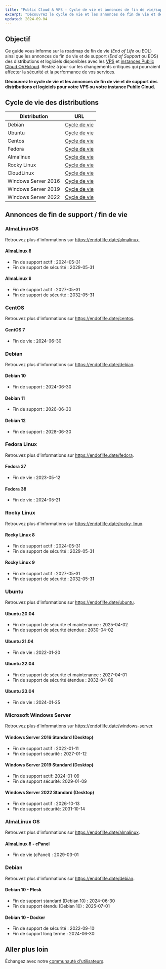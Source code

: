 ```yaml
---
title: "Public Cloud & VPS - Cycle de vie et annonces de fin de vie/support des images et distributions"
excerpt: "Découvrez le cycle de vie et les annonces de fin de vie et de support des distributions et logiciels pour votre VPS ou votre instance Public Cloud"
updated: 2024-09-04
---
```


## Objectif

Ce guide vous informe sur la roadmap de fin de vie (*End of Life* ou EOL) ainsi que les annonces de fin de vie et de support (*End of Support* ou EOS) des distributions et logiciels disponibles avec les [VPS](https://www.ovhcloud.com/fr-ca/vps/os/) et [instances Public Cloud OVHcloud](https://www.ovhcloud.com/fr-ca/public-cloud/public-image-catalog/). Restez à jour sur les changements critiques qui pourraient affecter la sécurité et la performance de vos services.

**Découvrez le cycle de vie et les annonces de fin de vie et de support des distributions et logiciels pour votre VPS ou votre instance Public Cloud.**

## Cycle de vie des distributions

| Distribution                  | URL                                                                                       |
| ----------------------------- | ----------------------------------------------------------------------------------------- |
| Debian                        | [Cycle de vie](https://wiki.debian.org/DebianReleases)                                      |
| Ubuntu                        | [Cycle de vie](https://wiki.ubuntu.com/Releases)                                            |
| Centos                        | [Cycle de vie](https://wiki.centos.org/About/Product)                                       |
| Fedora                        | [Cycle de vie](https://fedoraproject.org/wiki/Fedora_Release_Life_Cycle)                    |
| Almalinux                     | [Cycle de vie](https://wiki.almalinux.org/release-notes/)                                   |
| Rocky Linux                   | [Cycle de vie](https://wiki.rockylinux.org/rocky/version/)                                  |
| CloudLinux                    | [Cycle de vie](https://docs.cloudlinux.com/introduction/#cloudlinux-os-life-cycle)          |
| Windows Server 2016           | [Cycle de vie](https://docs.microsoft.com/en-us/lifecycle/products/windows-server-2016)     |
| Windows Server 2019           | [Cycle de vie](https://docs.microsoft.com/en-us/lifecycle/products/windows-server-2019)     |
| Windows Server 2022           | [Cycle de vie](https://docs.microsoft.com/en-us/lifecycle/products/windows-server-2022)     |

## Annonces de fin de support / fin de vie

### AlmaLinuxOS

Retrouvez plus d'informations sur <https://endoflife.date/almalinux>.

#### AlmaLinux 8

- Fin de support actif : 2024-05-31
- Fin de support de sécurité : 2029-05-31

#### AlmaLinux 9

- Fin de support actif : 2027-05-31
- Fin de support de sécurité : 2032-05-31

### CentOS

Retrouvez plus d'informations sur <https://endoflife.date/centos>.

#### CentOS 7

- Fin de vie : 2024-06-30

### Debian

Retrouvez plus d'informations sur <https://endoflife.date/debian>.

#### Debian 10

- Fin de support : 2024-06-30

#### Debian 11

- Fin de support : 2026-06-30

#### Debian 12

- Fin de support : 2028-06-30

### Fedora Linux

Retrouvez plus d'informations sur <https://endoflife.date/fedora>.

#### Fedora 37

- Fin de vie : 2023-05-12

#### Fedora 38

- Fin de vie : 2024-05-21

### Rocky Linux

Retrouvez plus d'informations sur <https://endoflife.date/rocky-linux>.

#### Rocky Linux 8

- Fin de support actif : 2024-05-31
- Fin de support de sécurité : 2029-05-31

#### Rocky Linux 9

- Fin de support actif : 2027-05-31
- Fin de support de sécurité : 2032-05-31

### Ubuntu

Retrouvez plus d'informations sur <https://endoflife.date/ubuntu>.

#### Ubuntu 20.04

- Fin de support de sécurité et maintenance : 2025-04-02
- Fin de support de sécurité étendue : 2030-04-02

#### Ubuntu 21.04

- Fin de vie : 2022-01-20

#### Ubuntu 22.04

- Fin de support de sécurité et maintenance : 2027-04-01
- Fin de support de sécurité étendue : 2032-04-09

#### Ubuntu 23.04

- Fin de vie : 2024-01-25

### Microsoft Windows Server

Retrouvez plus d'informations sur <https://endoflife.date/windows-server>.

#### Windows Server 2016 Standard (Desktop)

- Fin de support actif : 2022-01-11
- Fin de support sécurité : 2027-01-12

#### Windows Server 2019 Standard (Desktop)

- Fin de support actif: 2024-01-09
- Fin de support sécurité: 2029-01-09

#### Windows Server 2022 Standard (Desktop)

- Fin de support actif : 2026-10-13
- Fin de support sécurité: 2031-10-14

### AlmaLinux OS

Retrouvez plus d'informations sur <https://endoflife.date/almalinux>.

#### AlmaLinux 8 - cPanel

- Fin de vie (cPanel) : 2029-03-01

### Debian

Retrouvez plus d'informations sur <https://endoflife.date/debian>.

#### Debian 10 - Plesk

- Fin de support standard (Debian 10) : 2024-06-30
- Fin de support étendu (Debian 10) : 2025-07-01

#### Debian 10 – Docker

- Fin de support de sécurité : 2022-09-10
- Fin de support long terme : 2024-06-30

## Aller plus loin

Échangez avec notre [communauté d'utilisateurs](/links/community).
